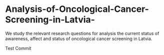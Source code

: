 # Analysis-of-Oncological-Cancer-Screening-in-Latvia-

We study the relevant research questions for analysis the current status of awareness, affect and status of oncological cancer screening in Latvia. 

Test Commit

